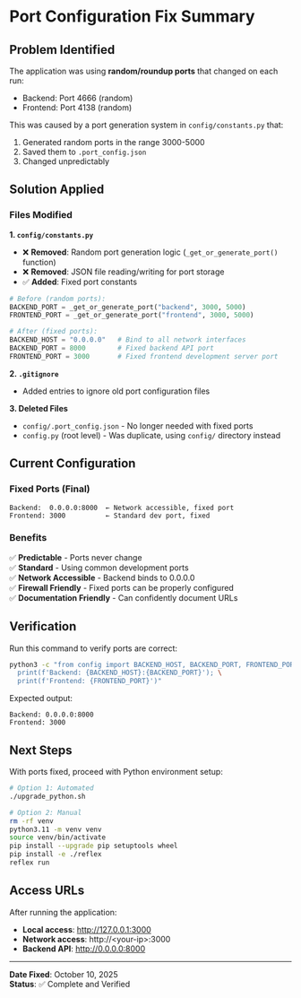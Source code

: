 # Port Configuration Fix Summary

## Problem Identified

The application was using **random/roundup ports** that changed on each run:
- Backend: Port 4666 (random)
- Frontend: Port 4138 (random)

This was caused by a port generation system in `config/constants.py` that:
1. Generated random ports in the range 3000-5000
2. Saved them to `.port_config.json`
3. Changed unpredictably

## Solution Applied

### Files Modified

**1. `config/constants.py`**
- ❌ **Removed**: Random port generation logic (`_get_or_generate_port()` function)
- ❌ **Removed**: JSON file reading/writing for port storage
- ✅ **Added**: Fixed port constants

```python
# Before (random ports):
BACKEND_PORT = _get_or_generate_port("backend", 3000, 5000)
FRONTEND_PORT = _get_or_generate_port("frontend", 3000, 5000)

# After (fixed ports):
BACKEND_HOST = "0.0.0.0"   # Bind to all network interfaces
BACKEND_PORT = 8000        # Fixed backend API port
FRONTEND_PORT = 3000       # Fixed frontend development server port
```

**2. `.gitignore`**
- Added entries to ignore old port configuration files

**3. Deleted Files**
- `config/.port_config.json` - No longer needed with fixed ports
- `config.py` (root level) - Was duplicate, using `config/` directory instead

## Current Configuration

### Fixed Ports (Final)

```
Backend:  0.0.0.0:8000  ← Network accessible, fixed port
Frontend: 3000          ← Standard dev port, fixed
```

### Benefits

✅ **Predictable** - Ports never change  
✅ **Standard** - Using common development ports  
✅ **Network Accessible** - Backend binds to 0.0.0.0  
✅ **Firewall Friendly** - Fixed ports can be properly configured  
✅ **Documentation Friendly** - Can confidently document URLs  

## Verification

Run this command to verify ports are correct:

```bash
python3 -c "from config import BACKEND_HOST, BACKEND_PORT, FRONTEND_PORT; \
  print(f'Backend: {BACKEND_HOST}:{BACKEND_PORT}'); \
  print(f'Frontend: {FRONTEND_PORT}')"
```

Expected output:
```
Backend: 0.0.0.0:8000
Frontend: 3000
```

## Next Steps

With ports fixed, proceed with Python environment setup:

```bash
# Option 1: Automated
./upgrade_python.sh

# Option 2: Manual
rm -rf venv
python3.11 -m venv venv
source venv/bin/activate
pip install --upgrade pip setuptools wheel
pip install -e ./reflex
reflex run
```

## Access URLs

After running the application:

- **Local access**: http://127.0.0.1:3000
- **Network access**: http://\<your-ip\>:3000
- **Backend API**: http://0.0.0.0:8000

---

**Date Fixed**: October 10, 2025  
**Status**: ✅ Complete and Verified


